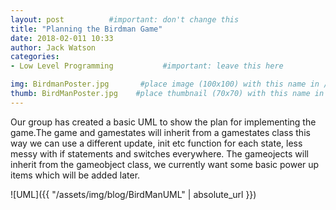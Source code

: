 ```yaml
---
layout: post          #important: don't change this
title: "Planning the Birdman Game"
date: 2018-02-011 10:33
author: Jack Watson
categories:
- Low Level Programming           #important: leave this here

img: BirdmanPoster.jpg       #place image (100x100) with this name in /assets/img/blog/
thumb: BirdManPoster.jpg    #place thumbnail (70x70) with this name in /assets/img/blog/thumbs/
---
```


<!--more-->
Our group has created a basic UML to show the plan for implementing the game.The game and gamestates will inherit from a gamestates class
this way we can use a different update, init etc function for each state, less messy with if statements and switches everywhere. The gameojects
will inherit from the gameobject class, we currently want some basic power up items which will be added later.



![UML]({{ "/assets/img/blog/BirdManUML" | absolute_url }})

